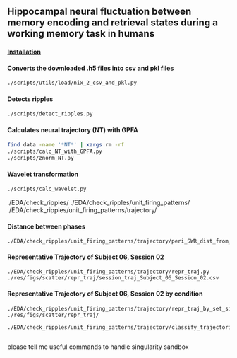 ## Hippocampal neural fluctuation between memory encoding and retrieval states during a working memory task in humans

#### [Installation](./docs/installation.md)

#### Converts the downloaded .h5 files into csv and pkl files
```bash
./scripts/utils/load/nix_2_csv_and_pkl.py
```

#### Detects ripples
```bash
./scripts/detect_ripples.py
```

#### Calculates neural trajectory (NT) with GPFA
```bash
find data -name '*NT*' | xargs rm -rf
./scripts/calc_NT_with_GPFA.py
./scripts/znorm_NT.py
```
















#### Wavelet transformation

``` bash
./scripts/calc_wavelet.py
```









./EDA/check_ripples/
./EDA/check_ripples/unit_firing_patterns/
./EDA/check_ripples/unit_firing_patterns/trajectory/


#### Distance between phases
```
./EDA/check_ripples/unit_firing_patterns/trajectory/peri_SWR_dist_from_P_dev.py
```

#### Representative Trajectory of Subject 06, Session 02
```
./EDA/check_ripples/unit_firing_patterns/trajectory/repr_traj.py
./res/figs/scatter/repr_traj/session_traj_Subject_06_Session_02.csv
```

#### Representative Trajectory of Subject 06, Session 02 by condition
```
./EDA/check_ripples/unit_firing_patterns/trajectory/repr_traj_by_set_size_and_task_type.py 
./res/figs/scatter/repr_traj/

./EDA/check_ripples/unit_firing_patterns/trajectory/classify_trajectories.py 


```


please tell me useful commands to handle singularity sandbox


